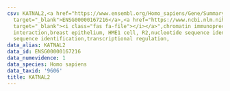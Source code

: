 ```yaml
---
csv: KATNAL2,<a href="https://www.ensembl.org/Homo_sapiens/Gene/Summary?db=core;g=ENSG00000167216"
  target="_blank">ENSG00000167216</a>,<a href="https://www.ncbi.nlm.nih.gov/pubmed/22863008"
  target="_blank"><i class="fas fa-file"></i></a>",chromatin immunoprecipitation assay,direct
  interaction,breast epithelium, HME1 cell, R2,nucleotide sequence identification,nucleotide
  sequence identification,transcriptional regulation,
data_alias: KATNAL2
data_id: ENSG00000167216
data_numevidence: 1
data_species: Homo sapiens
data_taxid: '9606'
title: KATNAL2
---
```

